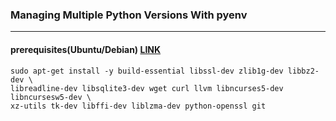 ### Managing Multiple Python Versions With pyenv
------------------------------------------------

#### prerequisites(Ubuntu/Debian) [LINK](https://github.com/pyenv/pyenv/wiki/Common-build-problems)
```shell
sudo apt-get install -y build-essential libssl-dev zlib1g-dev libbz2-dev \
libreadline-dev libsqlite3-dev wget curl llvm libncurses5-dev libncursesw5-dev \
xz-utils tk-dev libffi-dev liblzma-dev python-openssl git
```
